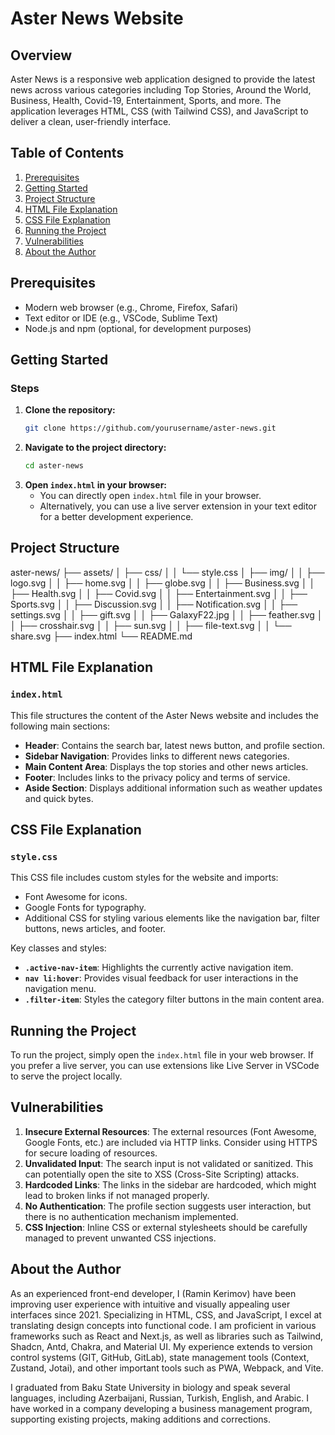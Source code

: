 # Aster News Website

## Overview

Aster News is a responsive web application designed to provide the latest news across various categories including Top Stories, Around the World, Business, Health, Covid-19, Entertainment, Sports, and more. The application leverages HTML, CSS (with Tailwind CSS), and JavaScript to deliver a clean, user-friendly interface.

## Table of Contents

1. [Prerequisites](#prerequisites)
2. [Getting Started](#getting-started)
3. [Project Structure](#project-structure)
4. [HTML File Explanation](#html-file-explanation)
5. [CSS File Explanation](#css-file-explanation)
6. [Running the Project](#running-the-project)
7. [Vulnerabilities](#vulnerabilities)
8. [About the Author](#about-the-author)

## Prerequisites

- Modern web browser (e.g., Chrome, Firefox, Safari)
- Text editor or IDE (e.g., VSCode, Sublime Text)
- Node.js and npm (optional, for development purposes)

## Getting Started

### Steps

1. **Clone the repository:**
    ```bash
    git clone https://github.com/yourusername/aster-news.git
    ```
2. **Navigate to the project directory:**
    ```bash
    cd aster-news
    ```
3. **Open `index.html` in your browser:**
    - You can directly open `index.html` file in your browser.
    - Alternatively, you can use a live server extension in your text editor for a better development experience.

## Project Structure

aster-news/
├── assets/
│ ├── css/
│ │ └── style.css
│ ├── img/
│ │ ├── logo.svg
│ │ ├── home.svg
│ │ ├── globe.svg
│ │ ├── Business.svg
│ │ ├── Health.svg
│ │ ├── Covid.svg
│ │ ├── Entertainment.svg
│ │ ├── Sports.svg
│ │ ├── Discussion.svg
│ │ ├── Notification.svg
│ │ ├── settings.svg
│ │ ├── gift.svg
│ │ ├── GalaxyF22.jpg
│ │ ├── feather.svg
│ │ ├── crosshair.svg
│ │ ├── sun.svg
│ │ ├── file-text.svg
│ │ └── share.svg
├── index.html
└── README.md

## HTML File Explanation

### `index.html`

This file structures the content of the Aster News website and includes the following main sections:

- **Header**: Contains the search bar, latest news button, and profile section.
- **Sidebar Navigation**: Provides links to different news categories.
- **Main Content Area**: Displays the top stories and other news articles.
- **Footer**: Includes links to the privacy policy and terms of service.
- **Aside Section**: Displays additional information such as weather updates and quick bytes.

## CSS File Explanation

### `style.css`

This CSS file includes custom styles for the website and imports:

- Font Awesome for icons.
- Google Fonts for typography.
- Additional CSS for styling various elements like the navigation bar, filter buttons, news articles, and footer.

Key classes and styles:
- **`.active-nav-item`**: Highlights the currently active navigation item.
- **`nav li:hover`**: Provides visual feedback for user interactions in the navigation menu.
- **`.filter-item`**: Styles the category filter buttons in the main content area.

## Running the Project

To run the project, simply open the `index.html` file in your web browser. If you prefer a live server, you can use extensions like Live Server in VSCode to serve the project locally.

## Vulnerabilities

1. **Insecure External Resources**: The external resources (Font Awesome, Google Fonts, etc.) are included via HTTP links. Consider using HTTPS for secure loading of resources.
2. **Unvalidated Input**: The search input is not validated or sanitized. This can potentially open the site to XSS (Cross-Site Scripting) attacks.
3. **Hardcoded Links**: The links in the sidebar are hardcoded, which might lead to broken links if not managed properly.
4. **No Authentication**: The profile section suggests user interaction, but there is no authentication mechanism implemented.
5. **CSS Injection**: Inline CSS or external stylesheets should be carefully managed to prevent unwanted CSS injections.

## About the Author

As an experienced front-end developer, I (Ramin Kerimov) have been improving user experience with intuitive and visually appealing user interfaces since 2021. Specializing in HTML, CSS, and JavaScript, I excel at translating design concepts into functional code. I am proficient in various frameworks such as React and Next.js, as well as libraries such as Tailwind, Shadcn, Antd, Chakra, and Material UI. My experience extends to version control systems (GIT, GitHub, GitLab), state management tools (Context, Zustand, Jotai), and other important tools such as PWA, Webpack, and Vite.

I graduated from Baku State University in biology and speak several languages, including Azerbaijani, Russian, Turkish, English, and Arabic. I have worked in a company developing a business management program, supporting existing projects, making additions and corrections.
